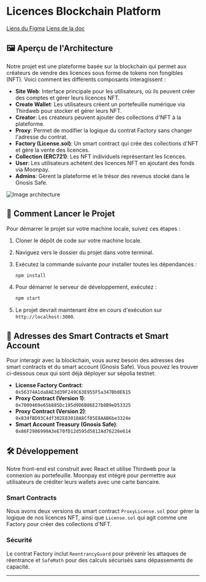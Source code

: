 # Licences Blockchain Platform

[Liens du Figma](https://www.figma.com/file/7gQniYBbUTHSFX85mzBD52/Untitled?type=design&node-id=0%3A1&mode=design&t=Vw59N7LdBS0eKMd9-1)
[Liens de la doc](https://www.figma.com/file/7gQniYBbUTHSFX85mzBD52/Untitled?type=design&node-id=51%3A3&mode=design&t=ddqufgaALPYB0OAD-1)

## 🖼️ Aperçu de l'Architecture

Notre projet est une plateforme basée sur la blockchain qui permet aux créateurs de vendre des licences sous forme de tokens non fongibles (NFT). Voici comment les différents composants interagissent :

- **Site Web**: Interface principale pour les utilisateurs, où ils peuvent créer des comptes et gérer leurs licences NFT.
- **Create Wallet**: Les utilisateurs créent un portefeuille numérique via Thirdweb pour stocker et gérer leurs NFT.
- **Creator**: Les créateurs peuvent ajouter des collections d'NFT à la plateforme.
- **Proxy**: Permet de modifier la logique du contrat Factory sans changer l'adresse du contrat.
- **Factory (License.sol)**: Un smart contract qui crée des collections d'NFT et gère la vente des licences.
- **Collection (ERC721)**: Les NFT individuels représentant les licences.
- **User**: Les utilisateurs achètent des licences NFT en ajoutant des fonds via Moonpay.
- **Admins**: Gèrent la plateforme et le trésor des revenus stocké dans le Gnosis Safe.

![Image architecture](https://cdn.discordapp.com/attachments/1232994091399118849/1233384335948775424/image.png?ex=662ce62c&is=662b94ac&hm=ae89cc5002b7c65cd79088a4f60caee32d2998c6dd41f190e147a41bbe8fd089&)

## 🚀 Comment Lancer le Projet

Pour démarrer le projet sur votre machine locale, suivez ces étapes :

1. Cloner le dépôt de code sur votre machine locale.
2. Naviguez vers le dossier du projet dans votre terminal.
3. Exécutez la commande suivante pour installer toutes les dépendances :

   ```sh
   npm install
   ```

4. Pour démarrer le serveur de développement, exécutez :

   ```sh
   npm start
   ```

5. Le projet devrait maintenant être en cours d'exécution sur `http://localhost:3000`.

## 📜 Adresses des Smart Contracts et Smart Account

Pour interagir avec la blockchain, vous aurez besoin des adresses des smart contracts et du smart account (Gnosis Safe). Vous pouvez les trouver ci-dessous ceux qui sont déjà déployer sur sépolia testnet:

- **License Factory Contract**: `0x56374A1da8AE3d39F249C63E955F5a347Bb0E615`
- **Proxy Contract (Version 1)**: `0x7009469e65b885Dc195d9D6B86E27b8B9eD53325`
- **Proxy Contract (Version 2)**: `0x834fBD93C4df302E83018A8Cf85E8AAB6be3324e`
- **Smart Account Treasury (Gnosis Safe)**: `0x86F2986999A3eE70fD12d595d5812Ad76226e614`

## 🛠️ Développement

Notre front-end est construit avec React et utilise Thirdweb pour la connexion au portefeuille. Moonpay est intégré pour permettre aux utilisateurs de créditer leurs wallets avec une carte bancaire.

### Smart Contracts

Nous avons deux versions du smart contract `ProxyLicense.sol` pour gérer la logique de nos licences NFT, ainsi que `License.sol` qui agit comme une Factory pour créer des collections d'NFT.

### Sécurité

Le contrat Factory inclut `ReentrancyGuard` pour prévenir les attaques de réentrance et `SafeMath` pour des calculs sécurisés sans dépassements de capacité.

---
